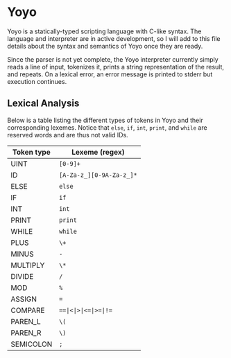 # Yoyo
Yoyo is a statically-typed scripting language with C-like syntax. The language and interpreter are in active development, so I will add to this file details about the syntax and semantics of Yoyo once they are ready.

Since the parser is not yet complete, the Yoyo interpreter currently simply reads a line of input, tokenizes it, prints a string representation of the result, and repeats. On a lexical error, an error message is printed to stderr but execution continues.

## Lexical Analysis
Below is a table listing the different types of tokens in Yoyo and their corresponding lexemes. Notice that `else`, `if`, `int`, `print`, and `while` are reserved words and are thus not valid IDs.

| Token type | Lexeme (regex)           |
| ---------- | ------------------------ |
| UINT       | `[0-9]+`                 |
| ID         | `[A-Za-z_][0-9A-Za-z_]*` |
| ELSE       | `else`                   |
| IF         | `if`                     |
| INT        | `int`                    |
| PRINT      | `print`                  |
| WHILE      | `while`                  |
| PLUS       | `\+`                     |
| MINUS      | `-`                      |
| MULTIPLY   | `\*`                     |
| DIVIDE     | `/`                      |
| MOD        | `%`                      |
| ASSIGN     | `=`                      |
| COMPARE    | `==\|<\|>\|<=\|>=\|!=`   |
| PAREN_L    | `\(`                     |
| PAREN_R    | `\)`                     |
| SEMICOLON  | `;`                      |
